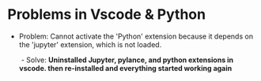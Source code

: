 # Problems in Vscode & Python

 

- Problem: Cannot activate the 'Python' extension because it depends on the 'jupyter' extension, which is not loaded.

  ​	- Solve: **Uninstalled Jupyter, pylance, and python extensions in vscode. then re-installed and everything started working again**

